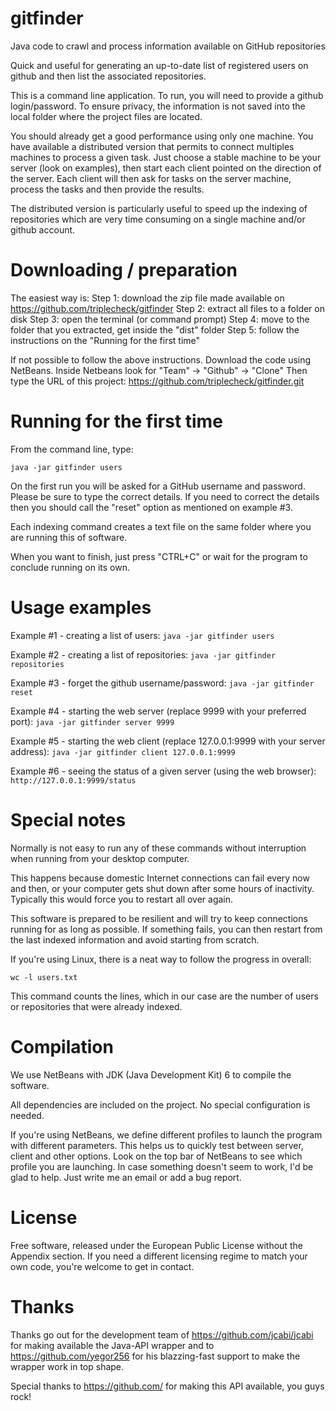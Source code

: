 gitfinder
=========

Java code to crawl and process information available on GitHub repositories

Quick and useful for generating an up-to-date list of registered users
on github and then list the associated repositories.

This is a command line application. To run, you will need to provide a 
github login/password. To ensure privacy, the information is not saved into
the local folder where the project files are located.

You should already get a good performance using only one machine. You have
available a distributed version that permits to connect multiples machines to
process a given task. Just choose a stable machine to be your server (look on examples),
then start each client pointed on the direction of the server. Each client will
then ask for tasks on the server machine, process the tasks and then provide the
results.

The distributed version is particularly useful to speed up the indexing of repositories which 
are very time consuming on a single machine and/or github account.


Downloading / preparation
=========================

The easiest way is:
Step 1: download the zip file made available on https://github.com/triplecheck/gitfinder
Step 2: extract all files to a folder on disk
Step 3: open the terminal (or command prompt)
Step 4: move to the folder that you extracted, get inside the "dist" folder
Step 5: follow the instructions on the "Running for the first time"

If not possible to follow the above instructions. Download the code using NetBeans.
Inside Netbeans look for "Team" -> "Github" -> "Clone"
Then type the URL of this project: https://github.com/triplecheck/gitfinder.git

Running for the first time
==========================

From the command line, type:

```java -jar gitfinder users```

On the first run you will be asked for a GitHub username and password. Please 
be sure to type the correct details. If you need to correct the details then 
you should call the "reset" option as mentioned on example #3.

Each indexing command creates a text file on the same folder where you are 
running this of software.

When you want to finish, just press "CTRL+C" or wait for the program to conclude 
running on its own.


Usage examples
==============

Example #1 - creating a list of users:
```java -jar gitfinder users```


Example #2 - creating a list of repositories:
```java -jar gitfinder repositories```


Example #3 - forget the github username/password:
```java -jar gitfinder reset```

Example #4 - starting the web server (replace 9999 with your preferred port):
```java -jar gitfinder server 9999```

Example #5 - starting the web client (replace 127.0.0.1:9999 with your server address):
```java -jar gitfinder client 127.0.0.1:9999```

Example #6 - seeing the status of a given server (using the web browser):
``` http://127.0.0.1:9999/status ```


Special notes
=============

Normally is not easy to run any of these commands without interruption when 
running from your desktop computer.

This happens because domestic Internet connections can fail every now and then, or your computer 
gets shut down after some hours of inactivity. Typically this would force you to restart all over again.

This software is prepared to be resilient and will try to keep connections running 
for as long as possible. If something fails, you can then restart from the last 
indexed information and avoid starting from scratch.

If you're using Linux, there is a neat way to follow the progress in overall:

```wc -l users.txt```

This command counts the lines, which in our case are the number of users or repositories that were already indexed.


Compilation
===========

We use NetBeans with JDK (Java Development Kit) 6 to compile the software.

All dependencies are included on the project. No special configuration 
is needed.

If you're using NetBeans, we define different profiles to launch the program
with different parameters. This helps us to quickly test between server, client
and other options. Look on the top bar of NetBeans to see which profile you are
launching. In case something doesn't seem to work, I'd be glad to help. Just 
write me an email or add a bug report.

License
=======
Free software, released under the European Public License without the Appendix
section. If you need a different licensing regime to match your own code, you're 
welcome to get in contact.


Thanks
======
Thanks go out for the development team of https://github.com/jcabi/jcabi for
making available the Java-API wrapper and to https://github.com/yegor256 for his blazzing-fast
support to make the wrapper work in top shape.

Special thanks to https://github.com/ for making this API available, you guys rock!

